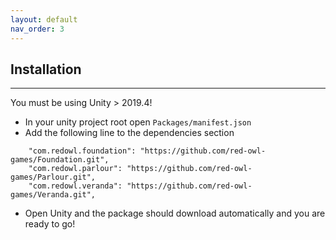 ```yaml
---
layout: default
nav_order: 3
---
```


## Installation
---

You must be using Unity > 2019.4!

* In your unity project root open `Packages/manifest.json`
* Add the following line to the dependencies section 
```
    "com.redowl.foundation": "https://github.com/red-owl-games/Foundation.git",
    "com.redowl.parlour": "https://github.com/red-owl-games/Parlour.git",
    "com.redowl.veranda": "https://github.com/red-owl-games/Veranda.git",
```
* Open Unity and the package should download automatically and you are ready to go!
